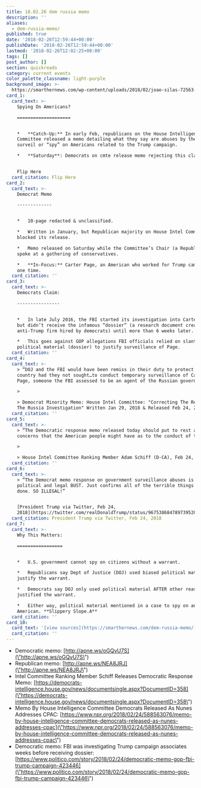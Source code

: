```yaml
---
title: 18.02.26 dem russia memo
description: ''
aliases:
  - dem-russia-memo/
published: true
date: '2018-02-26T12:59:44+00:00'
publishDate: '2018-02-26T12:59:44+00:00'
lastmod: '2018-02-26T12:02:25+00:00'
tags: []
post_author: []
section: quickreads
category: current events
color_palette_classname: light-purple
background_image: >-
  https://smarthernews.com/wp-content/uploads/2018/02/joao-silas-72563-unsplash-360x360.jpg
card_1:
  card_text: >-
    Spying On Americans?

    ====================


    *   **Catch-Up:** In early Feb, republicans on the House Intelligence
    Committee released a memo detailing what they say are abuses by the FBI to
    surveil or “spy” on Americans related to the Trump campaign.

    *   **Saturday**: Democrats on cmte release memo rejecting this claim.


    Flip Here
  card_citation: Flip Here
card_2:
  card_text: >-
    Democrat Memo

    -------------


    *   10-page redacted & unclassified.

    *   Written in January, but Republican majority on House Intel Committee
    blocked its release.

    *   Memo released on Saturday while the Committee’s Chair (a Republican)
    spoke at a gathering of conservatives.

    *   **In-Focus:** Carter Page, an American who worked for Trump campaign at
    one time.
  card_citation: ''
card_3:
  card_text: >-
    Democrats Claim:

    ----------------


    *   In late July 2016, the FBI started its investigation into Carter Page,
    but didn’t receive the infamous “dossier” (a research document created by an
    anti-Trump firm hired by democrats) until more than 6 weeks later.

    *   This goes against GOP allegations FBI officials relied on slanted
    political material (dossier) to justify surveillance of Page.
  card_citation: ''
card_4:
  card_text: >-
    > “DOJ and the FBI would have been remiss in their duty to protect the
    country had they not sought…to conduct temporary surveillance of Carter
    Page, someone the FBI assessed to be an agent of the Russian government.”

    > 

    > Democrat Minority Memo: House Intel Committee: "Correcting The Record -
    The Russia Investigation" Written Jan 29, 2018 & Released Feb 24, 2018
  card_citation: ''
card_5:
  card_text: >-
    > “The Democratic response memo released today should put to rest any
    concerns that the American people might have as to the conduct of the FBI…”

    > 

    > House Intel Committee Ranking Member Adam Schiff (D-CA), Feb 24, 2018
  card_citation: ''
card_6:
  card_text: >-
    > “The Democrat memo response on government surveillance abuses is a total
    political and legal BUST. Just confirms all of the terrible things that were
    done. SO ILLEGAL!”


    [President Trump via Twitter, Feb 24,
    2018](https://twitter.com/realDonaldTrump/status/967538684789739520)
  card_citation: President Trump via Twitter, Feb 24, 2018
card_7:
  card_text: >-
    Why This Matters:

    =================


    *   U.S. government cannot spy on citizens without a warrant.

    *   Republicans say Dept of Justice (DOJ) used biased political material to
    justify the warrant.

    *   Democrats say DOJ only used political material AFTER other reasons
    justified the warrant.

    *   Either way, political material mentioned in a case to spy on an
    American. **Slippery Slope.A**
  card_citation: ''
card_10:
  card_text: '[view sources](https://smarthernews.com/dem-russia-memo/)'
  card_citation: ''
---
```

*   Democratic memo: [http://apne.ws/oGQvU7S](\"http://apne.ws/oGQvU7S\")
*   Republican memo: [http://apne.ws/NEA8JRJ](\"http://apne.ws/NEA8JRJ\")
*   Intel Committee Ranking Member Schiff Releases Democratic Response Memo: [https://democrats-intelligence.house.gov/news/documentsingle.aspx?DocumentID=358](\"https://democrats-intelligence.house.gov/news/documentsingle.aspx?DocumentID=358\")
*   Memo By House Intelligence Committee Democrats Released As Nunes Addresses CPAC: [https://www.npr.org/2018/02/24/588563076/memo-by-house-intelligence-committee-democrats-released-as-nunes-addresses-cpac](\"https://www.npr.org/2018/02/24/588563076/memo-by-house-intelligence-committee-democrats-released-as-nunes-addresses-cpac\")
*   Democratic memo: FBI was investigating Trump campaign associates weeks before receiving dossier: [https://www.politico.com/story/2018/02/24/democratic-memo-gop-fbi-trump-campaign-423446](\"https://www.politico.com/story/2018/02/24/democratic-memo-gop-fbi-trump-campaign-423446\")